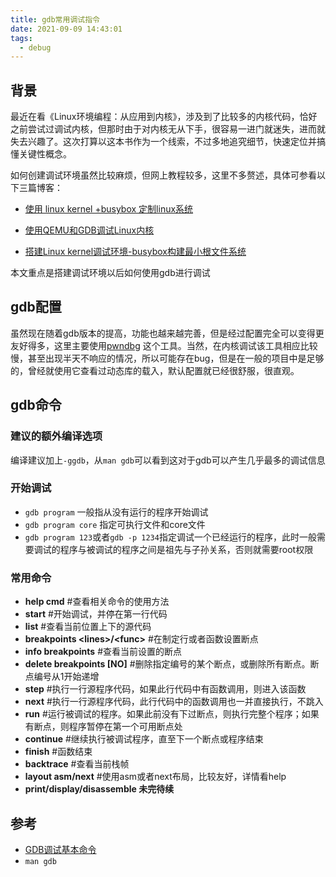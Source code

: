 ```yaml
---
title: gdb常用调试指令
date: 2021-09-09 14:43:01
tags:
  - debug
---
```


## 背景		

最近在看《Linux环境编程：从应用到内核》，涉及到了比较多的内核代码，恰好之前尝试过调试内核，但那时由于对内核无从下手，很容易一进门就迷失，进而就失去兴趣了。这次打算以这本书作为一个线索，不过多地追究细节，快速定位并搞懂关键性概念。

如何创建调试环境虽然比较麻烦，但网上教程较多，这里不多赘述，具体可参看以下三篇博客：

* [使用 linux kernel +busybox 定制linux系统](https://www.cnblogs.com/CtripDBA/p/12290071.html)

* [使用QEMU和GDB调试Linux内核](https://consen.github.io/2018/01/17/debug-linux-kernel-with-qemu-and-gdb/)

* [搭建Linux kernel调试环境-busybox构建最小根文件系统](https://blog.csdn.net/zhaojia92/article/details/100717580)

本文重点是搭建调试环境以后如何使用gdb进行调试

## gdb配置

虽然现在随着gdb版本的提高，功能也越来越完善，但是经过配置完全可以变得更友好得多，这里主要使用[pwndbg](https://github.com/pwndbg/pwndbg) 这个工具。当然，在内核调试该工具相应比较慢，甚至出现半天不响应的情况，所以可能存在bug，但是在一般的项目中是足够的，曾经就使用它查看过动态库的载入，默认配置就已经很舒服，很直观。

## gdb命令

### 建议的额外编译选项

编译建议加上`-ggdb`，从`man gdb`可以看到这对于gdb可以产生几乎最多的调试信息

### 开始调试

* `gdb program` 一般指从没有运行的程序开始调试
* `gdb program core` 指定可执行文件和core文件
* `gdb program 123`或者`gdb -p 1234`指定调试一个已经运行的程序，此时一般需要调试的程序与被调试的程序之间是祖先与子孙关系，否则就需要root权限

### 常用命令

* **help cmd**         #查看相关命令的使用方法
* **start**                  #开始调试，并停在第一行代码
* **list**                     #查看当前位置上下的源代码
* **breakpoints  \<lines\>/\<func\>**        #在制定行或者函数设置断点
* **info breakpoints**                             #查看当前设置的断点
* **delete breakpoints [NO]**               #删除指定编号的某个断点，或删除所有断点。断点编号从1开始递增
* **step**                  #执行一行源程序代码，如果此行代码中有函数调用，则进入该函数
* **next**                  #执行一行源程序代码，此行代码中的函数调用也一并直接执行，不跳入
* **run**                   #运行被调试的程序。如果此前没有下过断点，则执行完整个程序；如果有断点，则程序暂停在第一个可用断点处
* **continue**         #继续执行被调试程序，直至下一个断点或程序结束
* **finish**               #函数结束
* **backtrace**       #查看当前栈帧
* **layout asm/next**                               #使用asm或者next布局，比较友好，详情看help
* **print/display/disassemble 未完待续**

## 参考

* [GDB调试基本命令](https://blog.csdn.net/mercy_ps/article/details/81542986)
* `man gdb`
